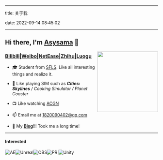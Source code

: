 ﻿---

title: 关于我

date: 2022-09-14 08:45:02

---

## Hi there, I'm [Asysama](https://asysama.github.io) 👋

<img align="right" width="200" src="https://img1.imgtp.com/2022/09/13/UZd2PQtJ.png">



### [Bilibili](https://space.bilibili.com/513449298)|[Weibo](https://weibo.com/u/7360841605)|[NetEase](https://music.163.com/#/user/home?id=1901649037)|[Zhihu](https://www.zhihu.com/people/asyopic)|[Luogu](https://www.luogu.com.cn/user/349498)

- 🎓 Student from [SFLS](https://www.sfls.net.cn). Like all interesting things and realize it.

- 🎯 Like playing SIM such as ***Cities: Skylines** / Cooking Simulator / Planet Coaster*

- 📺 Like watching [ACGN](https://zh.moegirl.org.cn/Mainpage)
- 📫 Email me at [1820090402@qq.com](mailto:1820090402@qq.com)

- 📝 My **[Blog](https://asysama.github.io)**!!! Took me a long time!


---

#### Interested

![AE](https://img.shields.io/badge/-AE-black?style=flat&logo=adobeaftereffects)![Unreal](https://img.shields.io/badge/-Unreal-black?style=flat&logo=unrealengine)![OBS](https://img.shields.io/badge/-OBS-black?style=flat&logo=obsstudio)![PR](https://img.shields.io/badge/-PR-black?style=flat&logo=adobepremierepro)
![Unity](https://img.shields.io/badge/-Unity-black?style=flat&logo=unity)